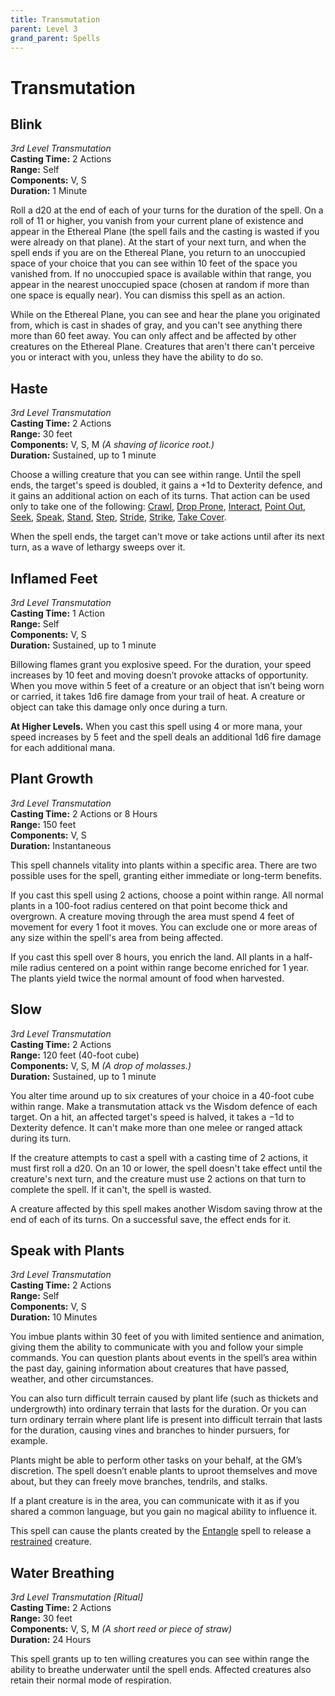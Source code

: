 ```yaml
---
title: Transmutation
parent: Level 3
grand_parent: Spells
---
```


# Transmutation

## Blink
*3rd Level Transmutation*<br>
**Casting Time:** 2 Actions<br>
**Range:** Self<br>
**Components:** V, S<br>
**Duration:** 1 Minute

Roll a d20 at the end of each of your turns for the duration of the spell. On a roll of 11 or higher, you vanish from your current plane of existence and appear in the Ethereal Plane (the spell fails and the casting is wasted if you were already on that plane). At the start of your next turn, and when the spell ends if you are on the Ethereal Plane, you return to an unoccupied space of your choice that you can see within 10 feet of the space you vanished from. If no unoccupied space is available within that range, you appear in the nearest unoccupied space (chosen at random if more than one space is equally near). You can dismiss this spell as an action.

While on the Ethereal Plane, you can see and hear the plane you originated from, which is cast in shades of gray, and you can't see anything there more than 60 feet away. You can only affect and be affected by other creatures on the Ethereal Plane. Creatures that aren't there can't perceive you or interact with you, unless they have the ability to do so.

## Haste
*3rd Level Transmutation*<br>
**Casting Time:** 2 Actions<br>
**Range:** 30 feet<br>
**Components:** V, S, M *(A shaving of licorice root.)*<br>
**Duration:** Sustained, up to 1 minute

Choose a willing creature that you can see within range. Until the spell ends, the target's speed is doubled, it gains a +1d to Dexterity defence, and it gains an additional action on each of its turns. That action can be used only to take one of the following: [Crawl](https://stormchaserroleplaying.com/stormchaserRPG/Combat/Moves/Crawl/), [Drop Prone](https://stormchaserroleplaying.com/stormchaserRPG/Combat/Moves/Drop/), [Interact](https://stormchaserroleplaying.com/stormchaserRPG/Combat/Actions/Interact/), [Point Out](https://stormchaserroleplaying.com/stormchaserRPG/Combat/Actions/Point/), [Seek](https://stormchaserroleplaying.com/stormchaserRPG/Combat/Actions/Seek/), [Speak](https://stormchaserroleplaying.com/stormchaserRPG/Combat/Actions/Speak/), [Stand](https://stormchaserroleplaying.com/stormchaserRPG/Combat/Moves/Stand/), [Step](https://stormchaserroleplaying.com/stormchaserRPG/Combat/Moves/Step/), [Stride](https://stormchaserroleplaying.com/stormchaserRPG/Combat/Moves/Stride/), [Strike](https://stormchaserroleplaying.com/stormchaserRPG/Combat/Actions/Strike/), [Take Cover](https://stormchaserroleplaying.com/stormchaserRPG/Combat/Moves/Cover/).

When the spell ends, the target can't move or take actions until after its next turn, as a wave of lethargy sweeps over it.

## Inflamed Feet
*3rd Level Transmutation*<br>
**Casting Time:** 1 Action<br>
**Range:** Self<br>
**Components:** V, S<br>
**Duration:** Sustained, up to 1 minute
 
Billowing flames grant you explosive speed. For the duration, your speed increases by 10 feet and moving doesn’t provoke attacks of opportunity. When you move within 5 feet of a creature or an object that isn’t being worn or carried, it takes 1d6 fire damage from your trail of heat. A creature or object can take this damage only once during a turn.

**At Higher Levels.** When you cast this spell using 4 or more mana, your speed increases by 5 feet and the spell deals an additional 1d6 fire damage for each additional mana.

## Plant Growth
*3rd Level Transmutation*<br>
**Casting Time:** 2 Actions or 8 Hours<br>
**Range:** 150 feet<br>
**Components:** V, S<br>
**Duration:** Instantaneous

This spell channels vitality into plants within a specific area. There are two possible uses for the spell, granting either immediate or long-term benefits.

If you cast this spell using 2 actions, choose a point within range. All normal plants in a 100-foot radius centered on that point become thick and overgrown. A creature moving through the area must spend 4 feet of movement for every 1 foot it moves. You can exclude one or more areas of any size within the spell's area from being affected.

If you cast this spell over 8 hours, you enrich the land. All plants in a half-mile radius centered on a point within range become enriched for 1 year. The plants yield twice the normal amount of food when harvested.

## Slow
*3rd Level Transmutation*<br>
**Casting Time:** 2 Actions<br>
**Range:** 120 feet (40-foot cube)<br>
**Components:** V, S, M *(A drop of molasses.)*<br>
**Duration:** Sustained, up to 1 minute

You alter time around up to six creatures of your choice in a 40-foot cube within range. Make a transmutation attack vs the Wisdom defence of each target. On a hit, an affected target's speed is halved, it takes a −1d to Dexterity defence. It can't make more than one melee or ranged attack during its turn.

If the creature attempts to cast a spell with a casting time of 2 actions, it must first roll a d20. On an 10 or lower, the spell doesn't take effect until the creature's next turn, and the creature must use 2 actions on that turn to complete the spell. If it can't, the spell is wasted.

A creature affected by this spell makes another Wisdom saving throw at the end of each of its turns. On a successful save, the effect ends for it.

## Speak with Plants
*3rd Level Transmutation*<br>
**Casting Time:** 2 Actions<br>
**Range:** Self<br>
**Components:** V, S<br>
**Duration:** 10 Minutes

You imbue plants within 30 feet of you with limited sentience and animation, giving them the ability to communicate with you and follow your simple commands. You can question plants about events in the spell’s area within the past day, gaining information about creatures that have passed, weather, and other circumstances.

You can also turn difficult terrain caused by plant life (such as thickets and undergrowth) into ordinary terrain that lasts for the duration. Or you can turn ordinary terrain where plant life is present into difficult terrain that lasts for the duration, causing vines and branches to hinder pursuers, for example.

Plants might be able to perform other tasks on your behalf, at the GM’s discretion. The spell doesn’t enable plants to uproot themselves and move about, but they can freely move branches, tendrils, and stalks.

If a plant creature is in the area, you can communicate with it as if you shared a common language, but you gain no magical ability to influence it.

This spell can cause the plants created by the [Entangle](https://stormchaserroleplaying.com/stormchaserRPG/Spells/1/Conjuration/#entangle) spell to release a [restrained](https://stormchaserroleplaying.com/stormchaserRPG/Conditions/Restrained/) creature.

## Water Breathing
*3rd Level Transmutation [Ritual]*<br>
**Casting Time:** 2 Actions<br>
**Range:** 30 feet<br>
**Components:** V, S, M *(A short reed or piece of straw)*<br>
**Duration:** 24 Hours

This spell grants up to ten willing creatures you can see within range the ability to breathe underwater until the spell ends. Affected creatures also retain their normal mode of respiration.
